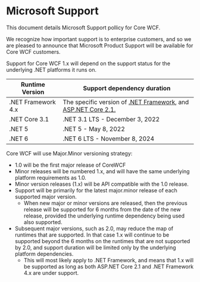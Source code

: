 # Microsoft Support

This document details Microsoft Support pollicy for Core WCF.

We recognize how important support is to enterprise customers, and so we are pleased to announce that Microsoft Product Support will be available for Core WCF customers.

Support for Core WCF 1.x will depend on the support status for the underlying .NET platforms it runs on.

| **Runtime Version** | **Support dependency duration** |
| --- | --- |
| .NET Framework 4.x | The specific version of [.NET Framework](https://dotnet.microsoft.com/platform/support/policy/dotnet-framework), and [ASP.NET Core 2.1.](https://dotnet.microsoft.com/platform/support/policy/aspnet) |
| .NET Core 3.1 | .NET 3.1 LTS - December 3, 2022 |
| .NET 5 | .NET 5 - May 8, 2022 |
| .NET 6 | .NET 6 LTS - November 8, 2024 |

Core WCF will use Major.Minor versioning strategy:

- 1.0 will be the first major release of CoreWCF
- Minor releases will be numbered 1.x, and will have the same underlying platform requirements as 1.0.
- Minor version releases (1.x) will be API compatible with the 1.0 release.
- Support will be primarily for the latest major.minor release of each supported major version.
  - When new major or minor versions are released, then the previous release will be supported for 6 months from the date of the new release, provided the underlying runtime dependency being used also supported.
- Subsequent major versions, such as 2.0, may reduce the map of runtimes that are supported. In that case 1.x will continue to be supported beyond the 6 months on the runtimes that are not supported by 2.0, and support duration will be limited only by the underlying platform dependencies.
  - This will most likely apply to .NET Framework, and means that 1.x will be supported as long as both ASP.NET Core 2.1 and .NET Framework 4.x are under support.
